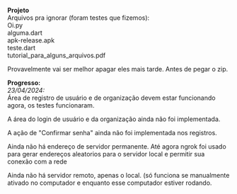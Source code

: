 <b>Projeto</b> <br/>
Arquivos pra ignorar (foram testes que fizemos): <br/>
Oi.py <br/>
alguma.dart <br/>
apk-release.apk <br/>
teste.dart <br/>
tutorial_para_alguns_arquivos.pdf <br/>

Provavelmente vai ser melhor apagar eles mais tarde. Antes de pegar o zip.

<b>Progresso:</b> <br/>
<em>23/04/2024:</em> <br/>
Área de registro de usuário e de organização devem estar funcionando agora, os testes funcionaram.<br/>

A área do login de usuário e da organização ainda não foi implementada. <br/>

A ação de "Confirmar senha" ainda não foi implementada nos registros. <br/>

Ainda não há endereço de servidor permanente. Até agora ngrok foi usado para gerar endereços aleatorios para o servidor local e permitir sua conexão com a rede<br/>

Ainda não há servidor remoto, apenas o local. (só funciona se manualmente ativado no computador e enquanto esse computador estiver rodando.<br/>
